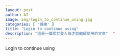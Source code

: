```yaml
---
layout: post
author: AI
image: img/login_to_continue_using.jpg
categories: [ '娛樂' ]
title: "Login to continue using"  
description: "這是一篇關於登入後才能繼續使用的文章"  "
---
```

Login to continue using